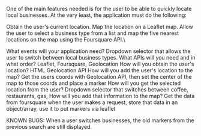 One of the main features needed is for the user to be able to quickly locate local businesses. At the very least, the application must do the following:

Obtain the user's current location.
Map the location on a Leaflet map.
Allow the user to select a business type from a list and map the five nearest locations on the map using the Foursquare API.\

What events will your application need?
  Dropdown selector that allows the user to switch between local business types.
What APIs will you need and in what order?
  Leaflet, Foursquare, Geolocation
How will you obtain the user's location?
  HTML Geolocation API
How will you add the user's location to the map?
  Get the users coords with Geolocation API, then set the center of the map to those coords and place a marker
How will you get the selected location from the user?
  Dropdown selector that switches between coffee, restaurants, gas,
How will you add that information to the map?
  Get the data from foursquare when the user makes a request, store that data in an object/array, use it to put markers via leaflet

KNOWN BUGS:
When a user switches businesses, the old markers from the previous search are still displayed.